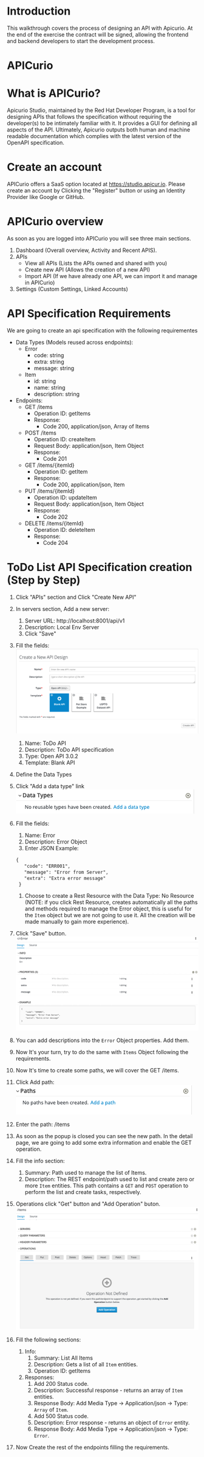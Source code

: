 # Introduction

This walkthrough covers the process of designing an API with Apicurio. At the end of the exercise the contract will be signed, allowing the frontend and backend developers to start the development process.

# APICurio

# What is APICurio?

Apicurio Studio, maintained by the Red Hat Developer Program, is a tool for designing APIs that follows the specification without requiring the developer(s) to be intimately familiar with it. It provides a GUI for defining all aspects of the API. Ultimately, Apicurio outputs both human and machine readable documentation which complies with the latest version of the OpenAPI specification.

# Create an account

APICurio offers a SaaS option located at https://studio.apicur.io. Please create an account by Clicking the "Register" button or using an Identity Provider like Google or GitHub.

# APICurio overview

As soon as you are logged into APICurio you will see three main sections.

1. Dashboard (Overall overview, Activity and Recent APIS).
2. APIs
   * View all APIs (Lists the APIs owned and shared with you)
   * Create new API (Allows the creation of a new API)
   * Import API (If we have already one API, we can import it and manage in APICurio)
3. Settings (Custom Settings, Linked Accounts)

# API Specification Requirements

We are going to create an api specification with the following requirementes

* Data Types (Models reused across endpoints):
  * Error
    - code: string
    - extra: string
    - message: string
  * Item
    - id: string
    - name: string
    - description: string
* Endpoints:
  * GET /items
    - Operation ID: getItems
    - Response:
      - Code 200, application/json, Array of Items
  * POST /items
    - Operation ID: createItem
    - Request Body: application/json, Item Object
    - Response:
      - Code 201
  * GET /items/{itemId}
    - Operation ID: getItem
    - Response:
      - Code 200, application/json, Item
  * PUT /items/{itemId}
    - Operation ID: updateItem
    - Request Body: application/json, Item Object
    - Response:
      - Code 202
  * DELETE /items/{itemId}
    - Operation ID: deleteItem
    - Response:
      - Code 204

# ToDo List API Specification creation (Step by Step)

1. Click "APIs" section and Click "Create New API"
2. In servers section, Add a new server:
   1.  Server URL: http://localhost:8001/api/v1
   2.  Description: Local Env Server
   3.  Click "Save"
3. Fill the fields:
   ![Create API](images/exercise-1/api-create.png)

   1. Name: ToDo API
   2. Description: ToDo API specification
   3. Type: Open API 3.0.2
   4. Template: Blank API

4. Define the Data Types
5. Click "Add a data type" link
   ![Add Datatype](images/exercise-1/add-datatype.png)

6. Fill the fields:
   1. Name: Error
   2. Description: Error Object
   3. Enter JSON Example:
   ```
   {
      "code": "ERR001",
      "message": "Error from Server",
      "extra": "Extra error message"
    }
   ```
   1. Choose to create a Rest Resource with the Data Type: No Resource (NOTE: if you click Rest Resource, creates automatically all the paths and methods required to manage the Error object, this is useful for the `Item` object but we are not going to use it. All the creation will be made manually to gain more experience).
7. Click "Save" button.
   ![Error Object](images/exercise-1/error-object.png)

8. You can add descriptions into the `Error` Object properties. Add them.
9.  Now It's your turn, try to do the same with `Items` Object following the requirements.
10. Now It's time to create some paths, we will cover the GET /items.
11. Click Add path:
    ![Add path](images/exercise-1/add-path.png)
    
12. Enter the path: /items
13. As soon as the popup is closed you can see the new path. In the detail page, we are going to add some extra information and enable the GET operation.
14. Fill the info section:
    1.  Summary: Path used to manage the list of Items.
    2.  Description: The REST endpoint/path used to list and create zero or more `Item` entities.  This path contains a `GET` and `POST` operation to perform the list and create tasks, respectively.
15. Operations click "Get" button and "Add Operation" buton.
    ![Get Operation 1](images/exercise-1/get-operation-1.png)
16. Fill the following sections:
    1.  Info:
        1.  Summary: List All Items
        2.  Description: Gets a list of all `Item` entities.
        3.  Operation ID: getItems
    2.  Responses:
        1.  Add 200 Status code.
        2.  Description: Successful response - returns an array of `Item` entities.
        3.  Response Body: Add Media Type -> Application/json -> Type: `Array` of `Item`.
        4.  Add 500 Status code.
        5.  Description: Error response - returns an object of `Error` entity.
        6.  Response Body: Add Media Type -> Application/json -> Type: `Error`.
17. Now Create the rest of the endpoints filling the requirements.




